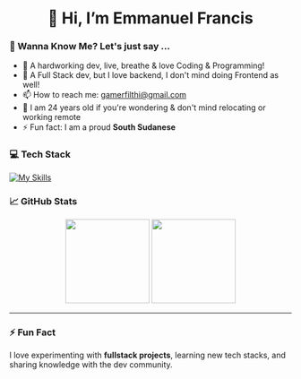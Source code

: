 <h1 align="center">👋 Hi, I’m Emmanuel Francis</h1>

### 🌱 Wanna Know Me? Let's just say ...
- 👀 A hardworking dev, live, breathe & love Coding & Programming!
- 🌱 A Full Stack dev, but I love backend, I don't mind doing Frontend as well!
- 📫 How to reach me: <a href="mailto:gamerfilthi@gmail.com">gamerfilthi@gmail.com</a>
- 👀 I am 24 years old if you're wondering & don't mind relocating or working remote
- ⚡ Fun fact: I am a proud **South Sudanese**

### 💻 Tech Stack
[![My Skills](https://skillicons.dev/icons?i=html,css,tailwind,js,ts,react,nextjs,nodejs,expressjs,java,spring,go,docker,k8s,aws,postgres,mongodb,vscode)](https://skillicons.dev)

### 📈 GitHub Stats
<p align="center">
  <img height="150em" src="https://github-readme-stats.vercel.app/api?username=progFilthi&show_icons=true&hide_border=true&count_private=true&include_all_commits=true&theme=tokyonight" />
  <img height="150em" src="https://github-readme-stats.vercel.app/api/top-langs/?username=progFilthi&layout=compact&hide_border=true&theme=tokyonight" />
</p>

---

### ⚡ Fun Fact
I love experimenting with **fullstack projects**, learning new tech stacks, and sharing knowledge with the dev community.
